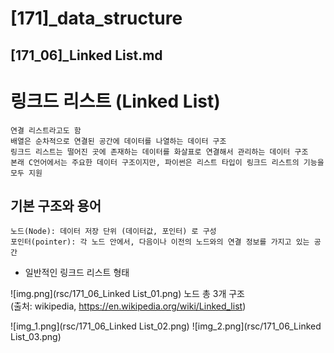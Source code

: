 # [171]_data_structure
## [171_06]_Linked List.md

#  링크드 리스트 (Linked List)
    연결 리스트라고도 함
    배열은 순차적으로 연결된 공간에 데이터를 나열하는 데이터 구조
    링크드 리스트는 떨어진 곳에 존재하는 데이터를 화살표로 연결해서 관리하는 데이터 구조
    본래 C언어에서는 주요한 데이터 구조이지만, 파이썬은 리스트 타입이 링크드 리스트의 기능을 모두 지원

## 기본 구조와 용어
    노드(Node): 데이터 저장 단위 (데이터값, 포인터) 로 구성
    포인터(pointer): 각 노드 안에서, 다음이나 이전의 노드와의 연결 정보를 가지고 있는 공간

* 일반적인 링크드 리스트 형태
  
![img.png](rsc/171_06_Linked List_01.png)
노드 총 3개 구조   
(출처: wikipedia, https://en.wikipedia.org/wiki/Linked_list)

![img_1.png](rsc/171_06_Linked List_02.png)
![img_2.png](rsc/171_06_Linked List_03.png)